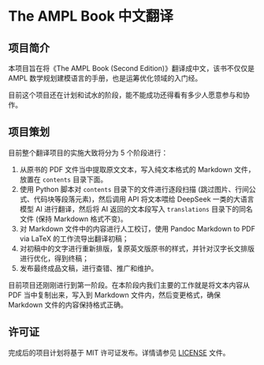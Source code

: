 # The AMPL Book 中文翻译

## 项目简介

本项目旨在将《The AMPL Book (Second Edition)》翻译成中文，该书不仅仅是 AMPL 数学规划建模语言的手册，也是运筹优化领域的入门经。

目前这个项目还在计划和试水的阶段，能不能成功还得看有多少人愿意参与和协作。

## 项目策划

目前整个翻译项目的实施大致将分为 5 个阶段进行：

1. 从原书的 PDF 文件当中提取原文文本，写入纯文本格式的 Markdown 文件，放置在 `contents` 目录下面。
2. 使用 Python 脚本对 `contents` 目录下的文件进行逐段扫描 (跳过图片、行间公式、代码块等段落元素)，然后调用 API 将文本喂给 DeepSeek 一类的大语言模型 AI 进行翻译，然后将 AI 返回的文本段写入 `translations` 目录下的同名文件 (保持 Markdown 格式不变)。
3. 对 Markdown 文件中的内容进行人工校订，使用 Pandoc Markdown to PDF via LaTeX 的工作流导出翻译初稿；
4. 对初稿中的文字进行重新排版，复原英文版原书的样式，并针对汉字长文排版进行优化，得到终稿；
5. 发布最终成品文稿，进行查错、推广和维护。

目前项目还刚刚进行到第一阶段。在本阶段内我们主要的工作就是将文本内容从 PDF 当中复制出来，写入到 Markdown 文件内，然后变更格式，确保 Markdown 文件的内容保持格式正确。

## 许可证

完成后的项目计划将基于 MIT 许可证发布。详情请参见 [LICENSE](LICENSE) 文件。
